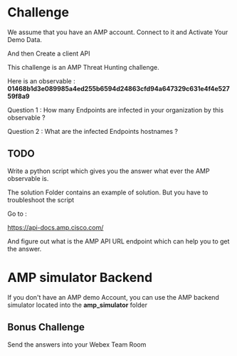 # Challenge

We assume that you have an AMP account.   Connect to it and Activate Your Demo Data.

And then Create a client API

This challenge is an AMP Threat Hunting challenge.

Here is an observable : **01468b1d3e089985a4ed255b6594d24863cfd94a647329c631e4f4e52759f8a9** 

Question 1 : How many Endpoints are infected in your organization by this observable ?

Question 2 : What are the infected Endpoints hostnames ?

## TODO 

Write a python script which gives you the answer what ever the AMP observable is.

The solution Folder contains an example of solution.   But you have to troubleshoot the script

Go to : 

https://api-docs.amp.cisco.com/

And figure out what is the AMP API URL endpoint which can help you to get the answer.

# AMP simulator Backend

If you don't have an AMP demo Account, you can use the AMP backend simulator located into the **amp_simulator** folder

## Bonus Challenge

Send the answers into your Webex Team Room

